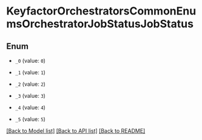 # KeyfactorOrchestratorsCommonEnumsOrchestratorJobStatusJobStatus

## Enum


* `_0` (value: `0`)

* `_1` (value: `1`)

* `_2` (value: `2`)

* `_3` (value: `3`)

* `_4` (value: `4`)

* `_5` (value: `5`)


[[Back to Model list]](../README.md#documentation-for-models) [[Back to API list]](../README.md#documentation-for-api-endpoints) [[Back to README]](../README.md)


